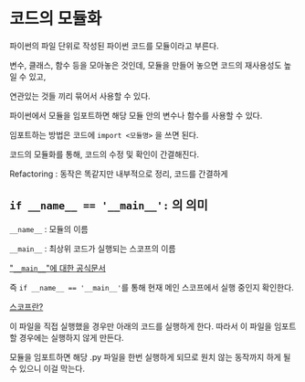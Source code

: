# 코드의 모듈화



파이썬의 파일 단위로 작성된 파이썬 코드를 모듈이라고 부른다.

변수, 클래스, 함수 등을 모아놓은 것인데, 모듈을 만들어 놓으면 코드의 재사용성도 높일 수 있고,

연관있는 것들 끼리 묶어서 사용할 수 있다.



파이썬에서 모듈을 임포트하면 해당 모듈 안의 변수나 함수를 사용할 수 있다.

임포트하는 방법은 코드에 `import <모듈명>` 을 쓰면 된다.



코드의 모듈화를 통해, 코드의 수정 및 확인이 간결해진다.

Refactoring : 동작은 똑같지만 내부적으로 정리, 코드를 간결하게



## `if __name__ == '__main__':`  의 의미

`__name__` : 모듈의 이름

`__main__` : 최상위 코드가 실행되는 스코프의 이름

["`__main__`"에 대한 공식문서](https://docs.python.org/ko/3/library/__main__.html)



즉 `if __name__ == '__main__'`를 통해 현재 메인 스코프에서 실행 중인지 확인한다.

[스코프란?](https://realpython.com/python-scope-legb-rule/#understanding-scope)

이 파일을 직접 실행했을 경우만 아래의 코드를 실행하게 한다. 따라서 이 파일을 임포트할 경우에는 실행하지 않게 만든다.

모듈을 임포트하면  해당 .py 파일을 한번 실행하게 되므로 원치 않는 동작까지 하게 될 수 있으니 이걸 막는다.

